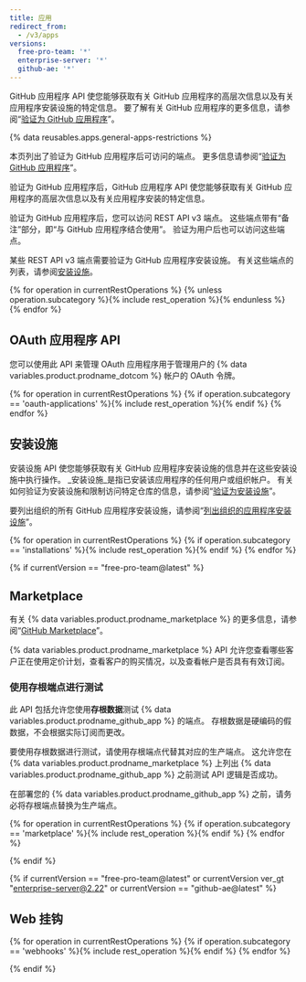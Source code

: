 ```yaml
---
title: 应用
redirect_from:
  - /v3/apps
versions:
  free-pro-team: '*'
  enterprise-server: '*'
  github-ae: '*'
---
```


GitHub 应用程序 API 使您能够获取有关 GitHub 应用程序的高层次信息以及有关应用程序安装设施的特定信息。 要了解有关 GitHub 应用程序的更多信息，请参阅“[验证为 GitHub 应用程序](/apps/building-github-apps/authenticating-with-github-apps/#authenticating-as-a-github-app)”。

{% data reusables.apps.general-apps-restrictions %}

本页列出了验证为 GitHub 应用程序后可访问的端点。 更多信息请参阅“[验证为 GitHub 应用程序](/apps/building-github-apps/authenticating-with-github-apps/#authenticating-as-a-github-app)”。

验证为 GitHub 应用程序后，GitHub 应用程序 API 使您能够获取有关 GitHub 应用程序的高层次信息以及有关应用程序安装的特定信息。

验证为 GitHub 应用程序后，您可以访问 REST API v3 端点。 这些端点带有“备注”部分，即“与 GitHub 应用程序结合使用”。 验证为用户后也可以访问这些端点。

某些 REST API v3 端点需要验证为 GitHub 应用程序安装设施。 有关这些端点的列表，请参阅[安装设施](/v3/apps/installations/)。

{% for operation in currentRestOperations %}
  {% unless operation.subcategory %}{% include rest_operation %}{% endunless %}
{% endfor %}

## OAuth 应用程序 API

您可以使用此 API 来管理 OAuth 应用程序用于管理用户的 {% data variables.product.prodname_dotcom %} 帐户的 OAuth 令牌。

{% for operation in currentRestOperations %}
  {% if operation.subcategory == 'oauth-applications' %}{% include rest_operation %}{% endif %}
{% endfor %}

## 安装设施

安装设施 API 使您能够获取有关 GitHub 应用程序安装设施的信息并在这些安装设施中执行操作。 _安装设施_是指已安装该应用程序的任何用户或组织帐户。 有关如何验证为安装设施和限制访问特定仓库的信息，请参阅“[验证为安装设施](/apps/building-github-apps/authenticating-with-github-apps/#authenticating-as-an-installation)”。

要列出组织的所有 GitHub 应用程序安装设施，请参阅“[列出组织的应用程序安装设施](/v3/orgs/#list-app-installations-for-an-organization)”。

{% for operation in currentRestOperations %}
  {% if operation.subcategory == 'installations' %}{% include rest_operation %}{% endif %}
{% endfor %}

{% if currentVersion == "free-pro-team@latest" %}
## Marketplace

有关 {% data variables.product.prodname_marketplace %} 的更多信息，请参阅“[GitHub Marketplace](/marketplace/)”。

{% data variables.product.prodname_marketplace %} API 允许您查看哪些客户正在使用定价计划，查看客户的购买情况，以及查看帐户是否具有有效订阅。

### 使用存根端点进行测试

此 API 包括允许您使用**存根数据**测试 {% data variables.product.prodname_github_app %} 的端点。 存根数据是硬编码的假数据，不会根据实际订阅而更改。

要使用存根数据进行测试，请使用存根端点代替其对应的生产端点。 这允许您在 {% data variables.product.prodname_marketplace %} 上列出 {% data variables.product.prodname_github_app %} 之前测试 API 逻辑是否成功。

在部署您的 {% data variables.product.prodname_github_app %} 之前，请务必将存根端点替换为生产端点。

{% for operation in currentRestOperations %}
  {% if operation.subcategory == 'marketplace' %}{% include rest_operation %}{% endif %}
{% endfor %}

{% endif %}

{% if currentVersion == "free-pro-team@latest" or currentVersion ver_gt "enterprise-server@2.22" or currentVersion == "github-ae@latest" %}
## Web 挂钩

{% for operation in currentRestOperations %}
  {% if operation.subcategory == 'webhooks' %}{% include rest_operation %}{% endif %}
{% endfor %}

{% endif %}